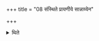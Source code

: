 +++
title = "08 संस्थिते प्रायणीये सान्नाय्येन"

+++

<details><summary>थिते</summary>

संस्थिते प्रायणीये सांनाय्येन यजन्ते ८
</details>
